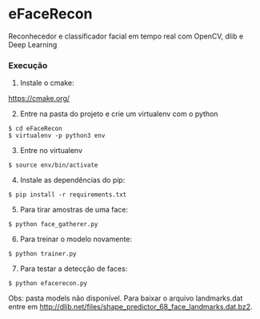 # eFaceRecon
Reconhecedor e classificador facial em tempo real com OpenCV, dlib e Deep Learning

### Execução

1. Instale o cmake:

<https://cmake.org/>

2. Entre na pasta do projeto e crie um virtualenv com o python
```
$ cd eFaceRecon
$ virtualenv -p python3 env
```

3. Entre no virtualenv
```
$ source env/bin/activate
```
4. Instale as dependências do pip:
```
$ pip install -r requirements.txt
```

5. Para tirar amostras de uma face:
```
$ python face_gatherer.py
```

6. Para treinar o modelo novamente:
```
$ python trainer.py
```

7. Para testar a detecção de faces:
```
$ python efacerecon.py
```

Obs: pasta models não disponível. Para baixar o arquivo landmarks.dat entre em <http://dlib.net/files/shape_predictor_68_face_landmarks.dat.bz2>.
